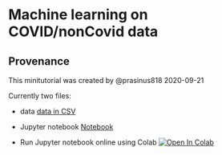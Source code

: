 # Machine learning on COVID/nonCovid data

## Provenance
This minitutorial was created by @prasinus818 2020-09-21

Currently two files:

* data
[data in CSV](merged_final_1.csv)


* Jupyter notebook
[Notebook](OpenVirus_ML.ipynb)

* Run Jupyter notebook online using Colab
[![Open In Colab](https://colab.research.google.com/assets/colab-badge.svg)](https://github.com/petermr/openVirus/blob/master/cambiohack2020/Machine_learning/OpenVirus_ML_colab.ipynb)

